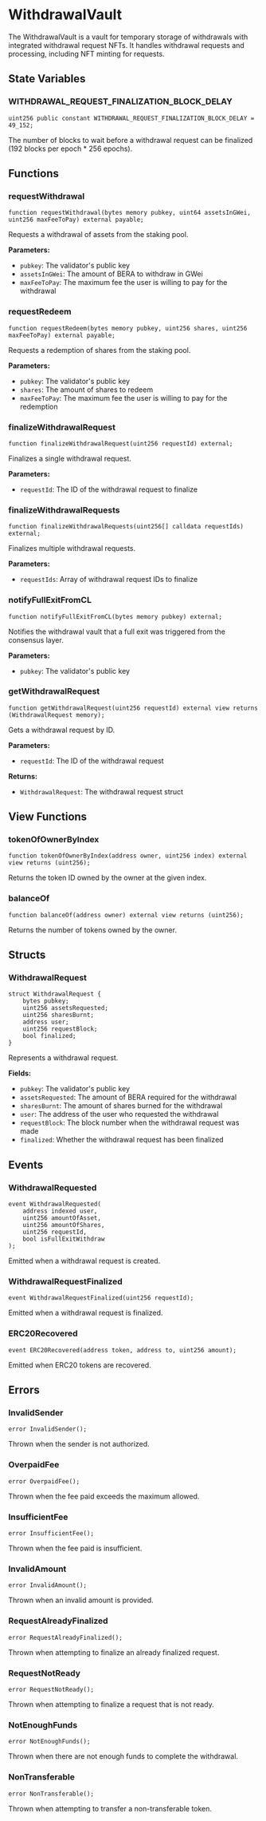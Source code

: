 <script setup>
  import config from '@berachain/config/constants.json';
</script>

# WithdrawalVault

The WithdrawalVault is a vault for temporary storage of withdrawals with integrated withdrawal request NFTs. It handles withdrawal requests and processing, including NFT minting for requests.

## State Variables

### WITHDRAWAL_REQUEST_FINALIZATION_BLOCK_DELAY

```solidity
uint256 public constant WITHDRAWAL_REQUEST_FINALIZATION_BLOCK_DELAY = 49_152;
```

The number of blocks to wait before a withdrawal request can be finalized (192 blocks per epoch \* 256 epochs).

## Functions

### requestWithdrawal

```solidity
function requestWithdrawal(bytes memory pubkey, uint64 assetsInGWei, uint256 maxFeeToPay) external payable;
```

Requests a withdrawal of assets from the staking pool.

**Parameters:**

- `pubkey`: The validator's public key
- `assetsInGWei`: The amount of BERA to withdraw in GWei
- `maxFeeToPay`: The maximum fee the user is willing to pay for the withdrawal

### requestRedeem

```solidity
function requestRedeem(bytes memory pubkey, uint256 shares, uint256 maxFeeToPay) external payable;
```

Requests a redemption of shares from the staking pool.

**Parameters:**

- `pubkey`: The validator's public key
- `shares`: The amount of shares to redeem
- `maxFeeToPay`: The maximum fee the user is willing to pay for the redemption

### finalizeWithdrawalRequest

```solidity
function finalizeWithdrawalRequest(uint256 requestId) external;
```

Finalizes a single withdrawal request.

**Parameters:**

- `requestId`: The ID of the withdrawal request to finalize

### finalizeWithdrawalRequests

```solidity
function finalizeWithdrawalRequests(uint256[] calldata requestIds) external;
```

Finalizes multiple withdrawal requests.

**Parameters:**

- `requestIds`: Array of withdrawal request IDs to finalize

### notifyFullExitFromCL

```solidity
function notifyFullExitFromCL(bytes memory pubkey) external;
```

Notifies the withdrawal vault that a full exit was triggered from the consensus layer.

**Parameters:**

- `pubkey`: The validator's public key

### getWithdrawalRequest

```solidity
function getWithdrawalRequest(uint256 requestId) external view returns (WithdrawalRequest memory);
```

Gets a withdrawal request by ID.

**Parameters:**

- `requestId`: The ID of the withdrawal request

**Returns:**

- `WithdrawalRequest`: The withdrawal request struct

## View Functions

### tokenOfOwnerByIndex

```solidity
function tokenOfOwnerByIndex(address owner, uint256 index) external view returns (uint256);
```

Returns the token ID owned by the owner at the given index.

### balanceOf

```solidity
function balanceOf(address owner) external view returns (uint256);
```

Returns the number of tokens owned by the owner.

## Structs

### WithdrawalRequest

```solidity
struct WithdrawalRequest {
    bytes pubkey;
    uint256 assetsRequested;
    uint256 sharesBurnt;
    address user;
    uint256 requestBlock;
    bool finalized;
}
```

Represents a withdrawal request.

**Fields:**

- `pubkey`: The validator's public key
- `assetsRequested`: The amount of BERA required for the withdrawal
- `sharesBurnt`: The amount of shares burned for the withdrawal
- `user`: The address of the user who requested the withdrawal
- `requestBlock`: The block number when the withdrawal request was made
- `finalized`: Whether the withdrawal request has been finalized

## Events

### WithdrawalRequested

```solidity
event WithdrawalRequested(
    address indexed user,
    uint256 amountOfAsset,
    uint256 amountOfShares,
    uint256 requestId,
    bool isFullExitWithdraw
);
```

Emitted when a withdrawal request is created.

### WithdrawalRequestFinalized

```solidity
event WithdrawalRequestFinalized(uint256 requestId);
```

Emitted when a withdrawal request is finalized.

### ERC20Recovered

```solidity
event ERC20Recovered(address token, address to, uint256 amount);
```

Emitted when ERC20 tokens are recovered.

## Errors

### InvalidSender

```solidity
error InvalidSender();
```

Thrown when the sender is not authorized.

### OverpaidFee

```solidity
error OverpaidFee();
```

Thrown when the fee paid exceeds the maximum allowed.

### InsufficientFee

```solidity
error InsufficientFee();
```

Thrown when the fee paid is insufficient.

### InvalidAmount

```solidity
error InvalidAmount();
```

Thrown when an invalid amount is provided.

### RequestAlreadyFinalized

```solidity
error RequestAlreadyFinalized();
```

Thrown when attempting to finalize an already finalized request.

### RequestNotReady

```solidity
error RequestNotReady();
```

Thrown when attempting to finalize a request that is not ready.

### NotEnoughFunds

```solidity
error NotEnoughFunds();
```

Thrown when there are not enough funds to complete the withdrawal.

### NonTransferable

```solidity
error NonTransferable();
```

Thrown when attempting to transfer a non-transferable token.
